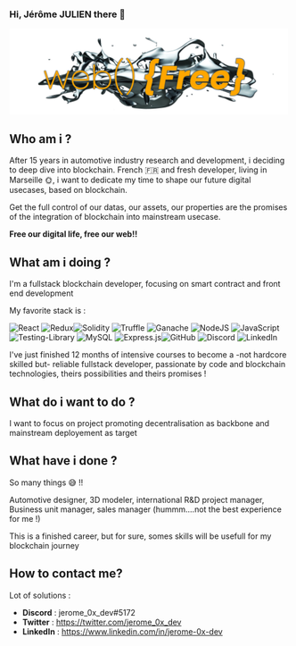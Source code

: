### Hi, Jérôme JULIEN there 👋
<img src="./logo_webFree.jpg" alt="logo web Free" width="500"/>

## Who am i ?
After 15 years in automotive industry research and development, i deciding to deep dive into blockchain.
French 🇫🇷 and fresh developer, living in Marseille 🌞, i want to dedicate my time to shape our future digital usecases, based on blockchain. 

Get the full control of our datas, our assets, our properties are the promises of the integration of blockchain into mainstream usecase.

**Free our digital life, free our web!!** 

## What am i doing ?
I'm a fullstack blockchain developer, focusing on smart contract and front end development

My favorite stack is :

<img alt="React" src="https://img.shields.io/badge/react%20-%2320232a.svg?&style=for-the-badge&logo=react&logoColor=%2361DAFB"/> <img alt="Redux" src="https://img.shields.io/badge/Redux-593D88?style=for-the-badge&logo=redux&logoColor=white"/><img alt="Solidity" src="https://img.shields.io/badge/solidity%20-%231b1b1b.svg?&style=for-the-badge&logo=Solidity&logoColor=636363"/> <img alt="Truffle" src="https://img.shields.io/badge/truffle%20-%232369E6D2.svg?&style=for-the-badge&logo=Truffle&logoColor=%2369E6D2"/> <img alt="Ganache" src="https://img.shields.io/badge/ganache%20-%23E5A562.svg?&style=for-the-badge&logo=Ganache&logoColor=%23E5A562"/> <img alt="NodeJS" src="https://img.shields.io/badge/node.js%20-%2343853D.svg?&style=for-the-badge&logo=node.js&logoColor=white"/> <img alt="JavaScript" src="https://img.shields.io/badge/javascript%20-%23323330.svg?&style=for-the-badge&logo=javascript&logoColor=%23F7DF1E"/> <img alt="Testing-Library" src="https://img.shields.io/badge/-Testing%20Library-%23E33332?&style=for-the-badge&logo=testing-library&logoColor=white"/> <img alt="MySQL" src="https://img.shields.io/badge/mysql-%2300f.svg?&style=for-the-badge&logo=mysql&logoColor=white"/>  <img alt="Express.js" src="https://img.shields.io/badge/express.js%20-%23404d59.svg?&style=for-the-badge"/><img alt="GitHub" src="https://img.shields.io/badge/github%20-%23121011.svg?&style=for-the-badge&logo=github&logoColor=white"/> <img alt="Discord" src="https://img.shields.io/badge/%3CServer%3E%20-%237289DA.svg?&style=for-the-badge&logo=discord&logoColor=white"/> <img alt="LinkedIn" src="https://img.shields.io/badge/linkedin%20-%230077B5.svg?&style=for-the-badge&logo=linkedin&logoColor=white"/>

I've just finished 12 months of intensive courses to become a -not hardcore skilled but- reliable fullstack developer, passionate by code and blockchain technologies, theirs possibilities and theirs promises !
  

## What do i want to do ?

I want to focus on project promoting decentralisation as backbone and mainstream deployement as target
  
## What have i done ?
So many things 😅 !!

Automotive designer, 3D modeler, international R&D project manager, Business unit manager, sales manager (hummm....not the best experience for me !)

This is a finished career, but for sure, somes skills will be usefull for my blockchain journey
  

## How to contact me?
Lot of solutions :
- **Discord** : jerome_0x_dev#5172
- **Twitter** : https://twitter.com/jerome_0x_dev
- **LinkedIn** : https://www.linkedin.com/in/jerome-0x-dev

<!--
**JeromeJULIEN/JeromeJULIEN** is a ✨ _special_ ✨ repository because its `README.md` (this file) appears on your GitHub profile.

Here are some ideas to get you started:

- 🔭 I’m currently working on ...
- 🌱 I’m currently learning ...
- 👯 I’m looking to collaborate on ...
- 🤔 I’m looking for help with ...
- 💬 Ask me about ...
- 📫 How to reach me: ...
- 😄 Pronouns: ...
- ⚡ Fun fact: ...
-->

